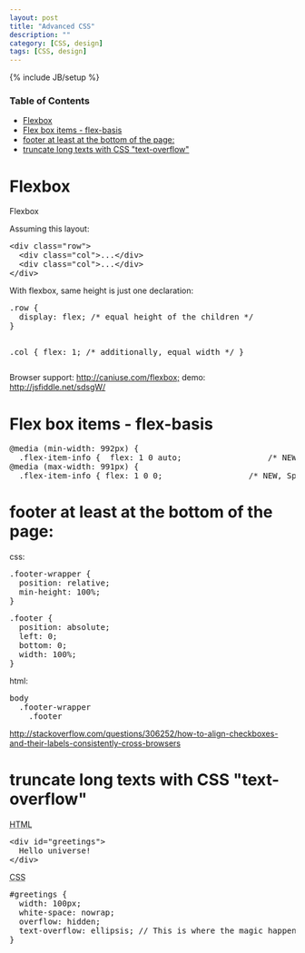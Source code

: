 ```yaml
---
layout: post
title: "Advanced CSS"
description: ""
category: [CSS, design] 
tags: [CSS, design]
---
```

{% include JB/setup %}

<!-- TOC START -->
<div id="dw__toc">
<h3 class="toggle">Table of Contents</h3>
<div>

<ul class="toc">
<li class="level1"><div class="li"><a href="#flexbox">Flexbox</a></div></li>
<li class="level1"><div class="li"><a href="#flex_box_items_-_flex-basis">Flex box items - flex-basis</a></div></li>
<li class="level1"><div class="li"><a href="#footer_at_least_at_the_bottom_of_the_page">footer at least at the bottom of the page:</a></div></li>
<li class="level1"><div class="li"><a href="#truncate_long_texts_with_css_text-overflow">truncate long texts with CSS &quot;text-overflow&quot;</a></div></li>
</ul>
</div>
</div>
<!-- TOC END -->

<h1 class="sectionedit1" id="flexbox">Flexbox</h1>
<div class="level1">

<p>
Flexbox
</p>

<p>
Assuming this layout:
</p>
<pre class="code">&lt;div class=&quot;row&quot;&gt;
  &lt;div class=&quot;col&quot;&gt;...&lt;/div&gt;
  &lt;div class=&quot;col&quot;&gt;...&lt;/div&gt;
&lt;/div&gt;</pre>

<p>
With flexbox, same height is just one declaration:
</p>
<pre class="code">.row {
  display: flex; /* equal height of the children */
}

.col {
  flex: 1; /* additionally, equal width */
}</pre>

<p>
Browser support: <a href="http://caniuse.com/flexbox;" class="urlextern" title="http://caniuse.com/flexbox;"  rel="nofollow">http://caniuse.com/flexbox;</a> demo: <a href="http://jsfiddle.net/sdsgW/" class="urlextern" title="http://jsfiddle.net/sdsgW/"  rel="nofollow">http://jsfiddle.net/sdsgW/</a>
</p>

</div>

<h1 class="sectionedit2" id="flex_box_items_-_flex-basis">Flex box items - flex-basis</h1>
<div class="level1">
<pre class="code">@media (min-width: 992px) {
  .flex-item-info {  flex: 1 0 auto;                  /* NEW, Spec - Opera 12.1, Firefox 20+ Chrome 42+ */
@media (max-width: 991px) {
  .flex-item-info { flex: 1 0 0;                  /* NEW, Spec - Opera 12.1, Firefox 20+ Chrome 42+ */</pre>

</div>

<h1 class="sectionedit3" id="footer_at_least_at_the_bottom_of_the_page">footer at least at the bottom of the page:</h1>
<div class="level1">

<p>
css:
</p>
<pre class="code">.footer-wrapper {
  position: relative;
  min-height: 100%;
}</pre>
<pre class="code">.footer {
  position: absolute;
  left: 0;
  bottom: 0;
  width: 100%;
}</pre>

<p>
html:
</p>
<pre class="code">body
  .footer-wrapper
    .footer</pre>

<p>
<a href="http://stackoverflow.com/questions/306252/how-to-align-checkboxes-and-their-labels-consistently-cross-browsers" class="urlextern" title="http://stackoverflow.com/questions/306252/how-to-align-checkboxes-and-their-labels-consistently-cross-browsers"  rel="nofollow">http://stackoverflow.com/questions/306252/how-to-align-checkboxes-and-their-labels-consistently-cross-browsers</a>
</p>

</div>

<h1 class="sectionedit4" id="truncate_long_texts_with_css_text-overflow">truncate long texts with CSS &quot;text-overflow&quot;</h1>
<div class="level1">

<p>
<abbr title="HyperText Markup Language">HTML</abbr>
</p>
<pre class="code">&lt;div id=&quot;greetings&quot;&gt;
  Hello universe!
&lt;/div&gt;</pre>

<p>
<abbr title="Cascading Style Sheets">CSS</abbr>
</p>
<pre class="code">#greetings { 
  width: 100px;
  white-space: nowrap;
  overflow: hidden;
  text-overflow: ellipsis; // This is where the magic happens
}</pre>

</div>